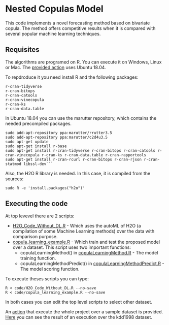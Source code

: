 # Nested Copulas Model

This code implements a novel forecasting method based on bivariate copula. The method offers competitive results when it is compared with several popular machine learning techniques.

## Requisites

The algorithms are programed on R. You can execute it on Windows, Linux or Mac. The [provided action](.github/workflows/blank.yml) uses Ubuntu 18.04.

To repdroduce it you need install R and the following packages: 

```
r-cran-tidyverse 
r-cran-bitops 
r-cran-catools 
r-cran-vinecopula 
r-cran-ks 
r-cran-data.table 
```

In Ubuntu 18.04 you can use the marutter repository, which contains the needed precompiled packages.

```
sudo add-apt-repository ppa:marutter/rrutter3.5
sudo add-apt-repository ppa:marutter/c2d4u3.5
sudo apt-get update
sudo apt-get install r-base
sudo apt-get install r-cran-tidyverse r-cran-bitops r-cran-catools r-cran-vinecopula r-cran-ks r-cran-data.table r-cran-rapportools
sudo apt-get install r-cran-rcurl r-cran-bitops r-cran-rjson r-cran-statmod libssl-dev```
```

Also, the H2O R library is needed. In this case, it is compiled from the sources:

```
sudo R -e 'install.packages("h2o")'
```

## Executing the code

At top levevel there are 2 scripts:
- [H2O_Code_Without_DL.R](code/H2O_Code_Without_DL.R) - Which uses the autoML of H2O (a compilation of some Machine Learning methods) over the data with comparison purpose.
- [copula_learning_example.R](code/copula_learning_example.R) - Which train and test the proposed model over a dataset. This script uses two important functions:
  - copulaLearningMethod() in [copulaLearningMethod.R](code/copulaLearningMethod.R) - The model training function.
  - copulaLearningMethodPredict() in [copulaLearningMethodPredict.R](code/copulaLearningMethodPredict.R) - The model scoring function.
  
To execute theses scripts you can type:

```
R < code/H2O_Code_Without_DL.R --no-save
R < code/copula_learning_example.R --no-save
```
In both cases you can edit the top level scripts to select other dataset.

An [action](.github/workflows/blank.yml) that execute the whole project over a sample dataset is provided. [Here](https://github.com/jfvelezserrano/copula-learning-method/runs/703504103?check_suite_focus=true) you can see the result of an execution over the kdd1998 dataset.
